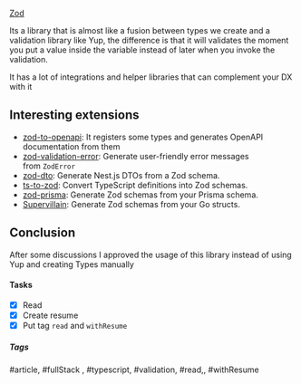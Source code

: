 [Zod](https://github.com/colinhacks/zod)

Its a library that is almost like a fusion between types we create and a validation library like Yup, the difference is that it will validates the moment you put a value inside the variable instead of later when you invoke the validation.

It has a lot of integrations and helper libraries that can complement your DX with it

## Interesting extensions

- [zod-to-openapi](https://github.com/asteasolutions/zod-to-openapi?): It registers some types and generates OpenAPI documentation from them
- [zod-validation-error](https://github.com/causaly/zod-validation-error): Generate user-friendly error messages from `ZodError`
- [zod-dto](https://github.com/kbkk/abitia/tree/master/packages/zod-dto): Generate Nest.js DTOs from a Zod schema.
- [ts-to-zod](https://github.com/fabien0102/ts-to-zod): Convert TypeScript definitions into Zod schemas.
- [zod-prisma](https://github.com/CarterGrimmeisen/zod-prisma): Generate Zod schemas from your Prisma schema.
- [Supervillain](https://github.com/Southclaws/supervillain): Generate Zod schemas from your Go structs.

## Conclusion

After some discussions I approved the usage of this library instead of using Yup and creating Types manually


#### Tasks
- [x] Read
- [x] Create resume
- [x] Put tag `read` and `withResume`

##### Tags
#article, #fullStack , #typescript, #validation, #read,, #withResume 
